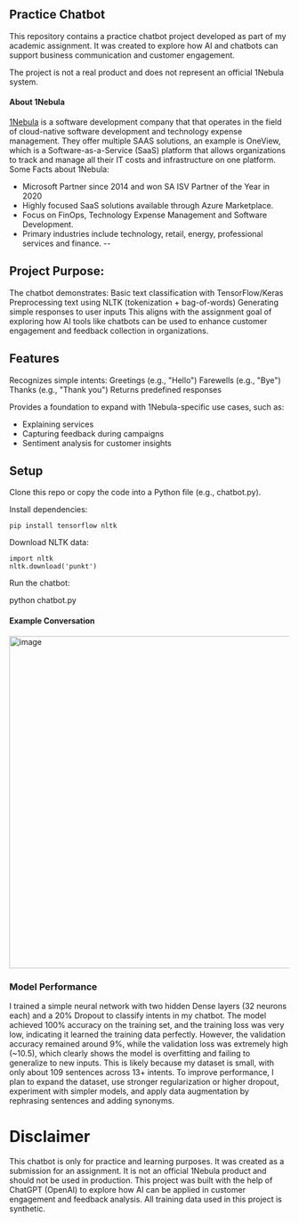 ## Practice Chatbot

This repository contains a practice chatbot project developed as part of my academic assignment.
It was created to explore how AI and chatbots can support business communication and customer engagement.

The project is not a real product and does not represent an official 1Nebula system.

#### About 1Nebula
[1Nebula](https://www.1nebula.com/) is a software development company that that operates in the field of cloud-native software development and technology expense management. 
They offer multiple SAAS solutions, an example is OneView, which is a Software-as-a-Service (SaaS) platform that allows organizations to track and manage all their IT costs and infrastructure on one platform.
Some Facts about 1Nebula:
- Microsoft Partner since 2014 and won SA ISV Partner of the Year in 2020
- Highly focused SaaS solutions available through Azure Marketplace.
- Focus on FinOps, Technology Expense Management and Software Development.
- Primary industries include technology, retail, energy, professional services and finance.
 -- 
## Project Purpose:
The chatbot demonstrates:
Basic text classification with TensorFlow/Keras
Preprocessing text using NLTK (tokenization + bag-of-words)
Generating simple responses to user inputs
This aligns with the assignment goal of exploring how AI tools like chatbots can be used to enhance customer engagement and feedback collection in organizations.

## Features

Recognizes simple intents:
Greetings (e.g., "Hello")
Farewells (e.g., "Bye")
Thanks (e.g., "Thank you")
Returns predefined responses

Provides a foundation to expand with 1Nebula-specific use cases, such as:
- Explaining services
- Capturing feedback during campaigns
- Sentiment analysis for customer insights

## Setup
Clone this repo or copy the code into a Python file (e.g., chatbot.py).

Install dependencies:

`pip install tensorflow nltk`

Download NLTK data:

```
import nltk
nltk.download('punkt')
```


Run the chatbot:

python chatbot.py

#### Example Conversation
<img width="975" height="597" alt="image" src="https://github.com/user-attachments/assets/7a67a753-fa12-431a-b40b-11c0eeb73f44" />

### Model Performance
I trained a simple neural network with two hidden Dense layers (32 neurons each) and a 20% Dropout to classify intents in my chatbot. The model achieved 100% accuracy on the training set, and the training loss was very low, indicating it learned the training data perfectly. However, the validation accuracy remained around 9%, while the validation loss was extremely high (~10.5), which clearly shows the model is overfitting and failing to generalize to new inputs. This is likely because my dataset is small, with only about 109 sentences across 13+ intents. To improve performance, I plan to expand the dataset, use stronger regularization or higher dropout, experiment with simpler models, and apply data augmentation by rephrasing sentences and adding synonyms.

# Disclaimer
This chatbot is only for practice and learning purposes.
It was created as a submission for an assignment.
It is not an official 1Nebula product and should not be used in production.
This project was built with the help of ChatGPT (OpenAI) to explore how AI can be applied in customer engagement and feedback analysis. All training data used in this project is synthetic.
